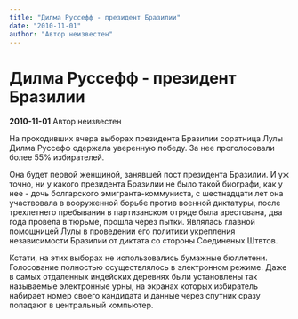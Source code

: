 ```yaml
---
title: "Дилма Руссефф - президент Бразилии"
date: "2010-11-01"
author: "Автор неизвестен"
---
```


# Дилма Руссефф - президент Бразилии

**2010-11-01** Автор неизвестен

На проходивших вчера выборах президента Бразилии соратница Лулы Дилма Руссефф одержала уверенную победу. За нее проголосовали более 55% избирателей.

Она будет первой женщиной, занявшей пост президента Бразилии. И уж точно, ни у какого президента Бразилии не было такой биографи, как у нее - дочь болгарского эмигранта-коммуниста, с шестнадцати лет она участвовала в вооруженной борьбе против военной диктатуры, после трехлетнего пребывания в партизанском отряде была арестована, два года провела в тюрьме, прошла через пытки. Являлась главной помощницей Лулы в проведении его политики укрепления независимости Бразилии от диктата со стороны Соединеных Штвтов.

Кстати, на этих выборах не использовались бумажные бюллетени. Голосование полностью осуществлялось в электронном режиме. Даже в самых отдаленных индейских деревнях были установлены так называемые электронные урны, на экранах которых избиратель набирает номер своего кандидата и данные через спутник сразу попадают в центральный компьютер.